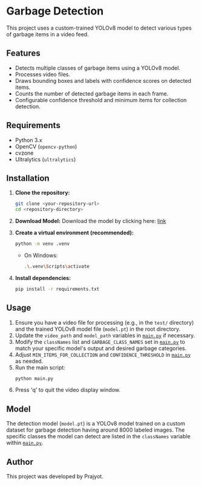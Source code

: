 # Garbage Detection

This project uses a custom-trained YOLOv8 model to detect various types of garbage items in a video feed.

## Features

- Detects multiple classes of garbage items using a YOLOv8 model.
- Processes video files.
- Draws bounding boxes and labels with confidence scores on detected items.
- Counts the number of detected garbage items in each frame.
- Configurable confidence threshold and minimum items for collection detection.

## Requirements

- Python 3.x
- OpenCV (`opencv-python`)
- cvzone
- Ultralytics (`ultralytics`)

## Installation

1.  **Clone the repository:**

    ```bash
    git clone <your-repository-url>
    cd <repository-directory>
    ```

2.  **Download Model:**
    Download the model by clicking here: [link](https://drive.google.com/file/d/1n5dCbYZ_gz8rU0nXHNHOiU3Slzr6xi4j/view?usp=drive_link)

3.  **Create a virtual environment (recommended):**

    ```bash
    python -m venv .venv
    ```

    - On Windows:
      ```bash
      .\.venv\Scripts\activate
      ```

4.  **Install dependencies:**
    ```bash
    pip install -r requirements.txt
    ```

## Usage

1.  Ensure you have a video file for processing (e.g., in the `test/` directory) and the trained YOLOv8 model file (`model.pt`) in the root directory.
2.  Update the `video_path` and `model_path` variables in [`main.py`](main.py) if necessary.
3.  Modify the `classNames` list and `GARBAGE_CLASS_NAMES` set in [`main.py`](main.py) to match your specific model's output and desired garbage categories.
4.  Adjust `MIN_ITEMS_FOR_COLLECTION` and `CONFIDENCE_THRESHOLD` in [`main.py`](main.py) as needed.
5.  Run the main script:
    ```bash
    python main.py
    ```
6.  Press 'q' to quit the video display window.

## Model

The detection model (`model.pt`) is a YOLOv8 model trained on a custom dataset for garbage detection having around 8000 labeled images. The specific classes the model can detect are listed in the `classNames` variable within [`main.py`](main.py).

## Author

This project was developed by Prajyot.
